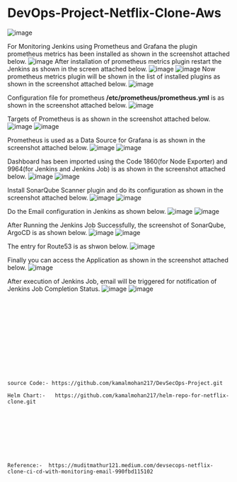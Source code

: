 # DevOps-Project-Netflix-Clone-Aws
![image](https://github.com/user-attachments/assets/e9435a2c-c012-402b-a344-127f2f998e51)

For Monitoring Jenkins using Prometheus and Grafana the plugin prometheus metrics has been installed as shown in the screenshot attached below.
![image](https://github.com/user-attachments/assets/37875226-a8a6-4f68-837b-9fbb551d69b5)
After installation of prometheus metrics plugin restart the Jenkins as shown in the screen attached below.
![image](https://github.com/user-attachments/assets/dc18f027-62d3-44d1-8090-0a7641b1ad30)
![image](https://github.com/user-attachments/assets/414706bd-d0f8-4863-ac1e-2e22084bd620)
Now prometheus metrics plugin will be shown in the list of installed plugins as shown in the screenshot attached below.
![image](https://github.com/user-attachments/assets/c766ca74-1ec8-4d44-946f-c3b7b1189ac2)

Configuration file for prometheus **/etc/prometheus/prometheus.yml** is as shown in the screenshot attached below.
![image](https://github.com/user-attachments/assets/e9450c70-23c4-4e13-92a0-edbcbf6480c6)

Targets of Prometheus is as shown in the screenshot attached below.
![image](https://github.com/user-attachments/assets/0db8e559-4511-467d-b576-0d56a5b58cad)
![image](https://github.com/user-attachments/assets/a5429685-eb10-4504-b21e-a2e13501a2cd)

Prometheus is used as a Data Source for Grafana is as shown in the screenshot attached below.
![image](https://github.com/user-attachments/assets/1c69c01c-28ef-4154-8e63-ac50e27e6fd6)
![image](https://github.com/user-attachments/assets/ef5dbe42-5510-4077-8ec3-8ead0ae5e3ce)

Dashboard has been imported using the Code 1860(for Node Exporter) and 9964(for Jenkins and Jenkins Job) is as shown in the screenshot attached below.
![image](https://github.com/user-attachments/assets/915708f9-e827-4791-a5bf-77063f25c761)
![image](https://github.com/user-attachments/assets/a81daede-1cb3-4480-873b-997ca4a8992e)

Install SonarQube Scanner plugin and do its configuration as shown in the screenshot attached below.
![image](https://github.com/user-attachments/assets/5d1fe990-aa55-41ac-88d1-bfb799701ecd)
![image](https://github.com/user-attachments/assets/4487c5dc-90ae-4c84-921a-cc963518811f)

Do the Email configuration in Jenkins as shown below.
![image](https://github.com/user-attachments/assets/3d08a9e5-61ae-48a2-8bf4-ec29cde3ba10)
![image](https://github.com/user-attachments/assets/d901c684-009b-4385-86d1-cb990fc10e82)

After Running the Jenkins Job Successfully, the screenshot of SonarQube, ArgoCD is as shown below.
![image](https://github.com/user-attachments/assets/7b608a46-6b1b-4ebe-9e12-3761065acadd)
![image](https://github.com/user-attachments/assets/7ffcc45a-6f99-403c-ade4-4650814955c2)

The entry for Route53 is as shwon below.
![image](https://github.com/user-attachments/assets/c1e3cf6f-fba3-4365-9684-cd2078beac5b)

Finally you can access the Application as shown in the screenshot attached below.
![image](https://github.com/user-attachments/assets/8b6640da-0f9a-42ff-8022-07e1fba99b6b)

After execution of Jenkins Job, email will be triggered for notification of Jenkins Job Completion Status.
![image](https://github.com/user-attachments/assets/867f4e72-744f-4edc-98e4-29796310e896)
![image](https://github.com/user-attachments/assets/b9d66e0b-066d-4965-928d-88b199864d6a)


<br><br/>
<br><br/>
<br><br/>
<br><br/>
<br><br/>
```
source Code:- https://github.com/kamalmohan217/DevSecOps-Project.git

Helm Chart:-   https://github.com/kamalmohan217/helm-repo-for-netflix-clone.git
```
<br><br/>
<br><br/>
<br><br/>
```
Reference:-  https://muditmathur121.medium.com/devsecops-netflix-clone-ci-cd-with-monitoring-email-990fbd115102
```
